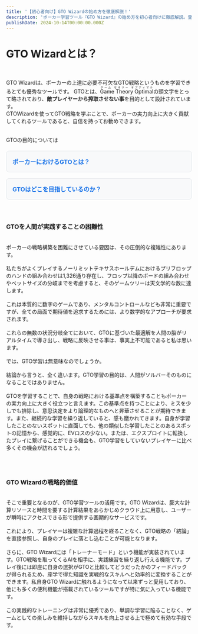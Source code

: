```yaml
---
title: '【初心者向け】GTO Wizardの始め方を徹底解説！'
description: 'ポーカー学習ツール『GTO Wizard』の始め方を初心者向けに徹底解説。登録方法から分析・練習機能といった基本的な使い方まで、画像をたっぷり使って誰でも分かるように紹介します。'
publishDate: 2024-10-14T00:00:00.000Z
---
```


# GTO Wizardとは？
<br>

GTO Wizardは、ポーカーの上達に必要不可欠なGTO戦略というものを学習できるとても優秀なツールです。
GTOとは、<ruby>Game Theory Optimal<rt>ゲーム セオリー オプティマル</rt></ruby>の頭文字をとって略されており、<strong>敵プレイヤーから搾取させない事</strong>を目的として設計されています。
<br>
GTOWizardを使ってGTO戦略を学ぶことで、ポーカーの実力向上に大きく貢献してくれるツールであると、自信を持ってお勧めできます。
<br><br>

GTOの目的については

<div style="display: flex; flex-direction: column; gap: 16px; margin: 20px 0;">
  <a href="https://japan.gtowizard.com/blog/what-is-gto-in-poker/" target="_blank" style="text-decoration: none; color: inherit;">
    <div style="border: 1px solid #e1e5e9; border-radius: 8px; padding: 16px; background: #f8f9fa; transition: box-shadow 0.2s; cursor: pointer;">
      <h4 style="margin: 0; color: #1a73e8; font-size: 16px;">ポーカーにおけるGTOとは？</h4>
    </div>
  </a>
  
  <a href="https://japan.gtowizard.com/blog/what-does-gto-aim-to-achieve/" target="_blank" style="text-decoration: none; color: inherit;">
    <div style="border: 1px solid #e1e5e9; border-radius: 8px; padding: 16px; background: #f8f9fa; transition: box-shadow 0.2s; cursor: pointer;">
      <h4 style="margin: 0; color: #1a73e8; font-size: 16px;">GTOはどこを目指しているのか？</h4>
    </div>
  </a>
</div>

<br>

### GTOを人間が実践することの困難性
<br>
ポーカーの戦略構築を困難にさせている要因は、その圧倒的な複雑性にあります。
<br><br>
私たちがよくプレイするノーリミットテキサスホールデムにおけるプリフロップのハンドの組み合わせは1,326通り存在し、フロップ以降のボードの組み合わせやベットサイズの分岐までを考慮すると、そのゲームツリーは天文学的な数に達します。
<br><br>
これは本質的に数字のゲームであり、メンタルコントロールなども非常に重要ですが、全ての局面で期待値を追求するためには、より数学的なアプローチが要求されます。
<br><br>
これらの無数の状況分岐全てにおいて、GTOに基づいた最適解を人間の脳がリアルタイムで導き出し、戦略に反映させる事は、事実上不可能であると私は思います。
<br><br>
では、GTO学習は無意味なのでしょうか。
<br><br>
結論から言うと、全く違います。GTO学習の目的は、人間がソルバーそのものになることではありません。
<br><br>
GTOを学習することで、自身の戦略における基準点を構築することもポーカーの実力向上に大きく役立つと言えます。この基準点を持つことにより、ミスを少しでも排除し、意思決定をより論理的なものへと昇華させることが期待できます。また、継続的な学習を繰り返していると、感も磨かれてきます。自身が学習したことのないスポットに直面しても、他の類似した学習したことのあるスポットの記憶から、感覚的に、EVロスの少ない。または、エクスプロイトに転換したプレイに繋げることができる機会も、GTO学習をしていないプレイヤーに比べ多くその機会が訪れるでしょう。

<br><br>

### GTO Wizardの戦略的価値
<br>
そこで重要となるのが、GTO学習ツールの活用です。GTO Wizardは、膨大な計算リソースと時間を要する計算結果をあらかじめクラウド上に用意し、ユーザーが瞬時にアクセスできる形で提供する画期的なサービスです。
<br><br>
これにより、プレイヤーは複雑な計算過程を経ることなく、GTO戦略の「結論」を直接参照し、自身のプレイに落とし込むことが可能となります。
<br><br>
さらに、GTO Wizardには「トレーナーモード」という機能が実装されています。GTO戦略を取ってくるAIを相手に、実践練習を繰り返し行える機能です。プレイ後には即座に自身の選択がGTOと比較してどうだったかのフィードバックが得られるため、座学で得た知識を実戦的なスキルへと効率的に変換することができます。私自身GTO Wizardに触れるようになって以来ずっと愛用しており、他にも多くの便利機能が搭載されているツールですが特に気に入っている機能です。
<br><br>
この実践的なトレーニングは非常に優秀であり、単調な学習に陥ることなく、ゲームとしての楽しみを維持しながらスキルを向上させる上で極めて有効な手段です。



